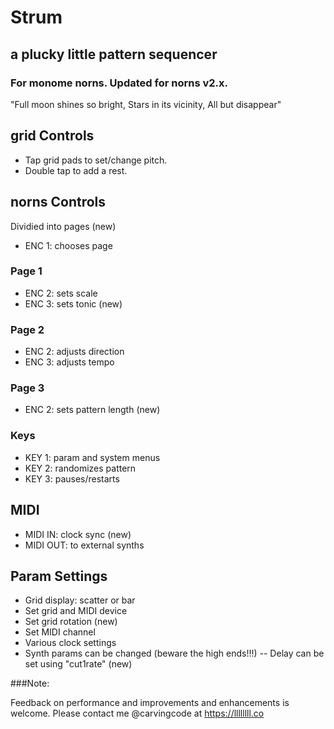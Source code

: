 # Strum
## a plucky little pattern sequencer

### For monome norns. Updated for norns v2.x.

"Full moon shines so bright, Stars in its vicinity, All but disappear"

## grid Controls

- Tap grid pads to set/change pitch.
- Double tap to add a rest.

## norns Controls

Dividied into pages (new)

- ENC 1: chooses page

### Page 1

- ENC 2: sets scale
- ENC 3: sets tonic (new)

### Page 2

- ENC 2: adjusts direction
- ENC 3: adjusts tempo

### Page 3

- ENC 2: sets pattern length (new)

### Keys
- KEY 1: param and system menus
- KEY 2: randomizes pattern
- KEY 3: pauses/restarts

## MIDI

- MIDI IN: clock sync (new)
- MIDI OUT: to external synths

## Param Settings

- Grid display: scatter or bar
- Set grid and MIDI device
- Set grid rotation (new)
- Set MIDI channel
- Various clock settings
- Synth params can be changed (beware the high ends!!!)
-- Delay can be set using "cut1rate" (new)

###Note:

Feedback on performance and improvements and enhancements is welcome.  Please contact me @carvingcode at https://llllllll.co
